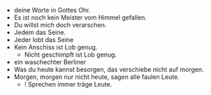 - deine Worte in Gottes Ohr.
- Es ist noch kein Meister vom Himmel gefallen.
- Du willst mich doch verarschen.
- Jedem das Seine.
- Jeder lobt das Seine
- Kein Anschiss ist Lob genug.
	- Nicht geschimpft ist Lob genug.
- ein waschechter Berliner
- Was du heute kannst besorgen, das verschiebe nicht auf morgen.
- Morgen, morgen nur nicht heute, sagen alle faulen Leute.
	- ! Sprechen immer träge Leute.